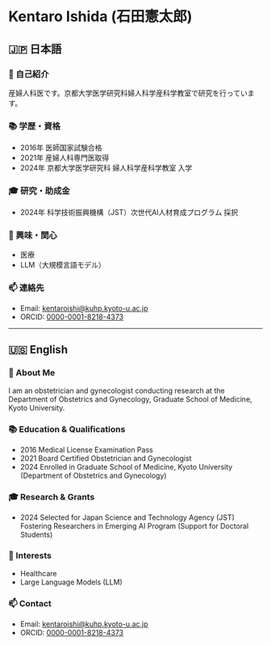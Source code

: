 # Kentaro Ishida (石田憲太郎)

## 🇯🇵 日本語

### 👋 自己紹介
産婦人科医です。京都大学医学研究科婦人科学産科学教室で研究を行っています。

### 📚 学歴・資格
- 2016年 医師国家試験合格
- 2021年 産婦人科専門医取得
- 2024年 京都大学医学研究科 婦人科学産科学教室 入学

### 🎓 研究・助成金
- 2024年 科学技術振興機構（JST）次世代AI人材育成プログラム 採択

### 🎯 興味・関心
- 医療
- LLM（大規模言語モデル）

### 📫 連絡先
- Email: [kentaroishi@kuhp.kyoto-u.ac.jp](mailto:kentaroishi@kuhp.kyoto-u.ac.jp)
- ORCID: [0000-0001-8218-4373](https://orcid.org/0000-0001-8218-4373)

---

## 🇺🇸 English

### 👋 About Me
I am an obstetrician and gynecologist conducting research at the Department of Obstetrics and Gynecology, Graduate School of Medicine, Kyoto University.

### 📚 Education & Qualifications
- 2016 Medical License Examination Pass
- 2021 Board Certified Obstetrician and Gynecologist
- 2024 Enrolled in Graduate School of Medicine, Kyoto University (Department of Obstetrics and Gynecology)

### 🎓 Research & Grants
- 2024 Selected for Japan Science and Technology Agency (JST) Fostering Researchers in Emerging AI Program (Support for Doctoral Students)

### 🎯 Interests
- Healthcare
- Large Language Models (LLM)

### 📫 Contact
- Email: [kentaroishi@kuhp.kyoto-u.ac.jp](mailto:kentaroishi@kuhp.kyoto-u.ac.jp)
- ORCID: [0000-0001-8218-4373](https://orcid.org/0000-0001-8218-4373) 